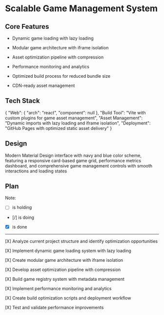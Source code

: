 # Scalable Game Management System

## Core Features

- Dynamic game loading with lazy loading

- Modular game architecture with iframe isolation

- Asset optimization pipeline with compression

- Performance monitoring and analytics

- Optimized build process for reduced bundle size

- CDN-ready asset management

## Tech Stack

{
  "Web": {
    "arch": "react",
    "component": null
  },
  "Build Tool": "Vite with custom plugins for game asset management",
  "Asset Management": "Dynamic imports with lazy loading and iframe isolation",
  "Deployment": "GitHub Pages with optimized static asset delivery"
}

## Design

Modern Material Design interface with navy and blue color scheme, featuring a responsive card-based game grid, performance metrics dashboard, and comprehensive game management controls with smooth interactions and loading states

## Plan

Note: 

- [ ] is holding
- [/] is doing
- [X] is done

---

[X] Analyze current project structure and identify optimization opportunities

[X] Implement dynamic game loading system with lazy loading

[X] Create modular game architecture with iframe isolation

[X] Develop asset optimization pipeline with compression

[X] Build game registry system with metadata management

[X] Implement performance monitoring and analytics

[X] Create build optimization scripts and deployment workflow

[X] Test and validate performance improvements
